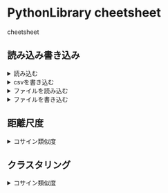 # PythonLibrary cheetsheet

cheetsheet



## 読み込み書き込み

<details><summary> 読み込む </summary>

<details><summary> csv を読み込む </summary>

```
import re 
import csv

with open(csvfile,encoding="UTF-8") as f:
    for line in csv.reader(f):
        x = list(line)
```

</details>
</details>



<details><summary> csvを書き込む </summary>

```
with open(csvfile, 'w') as f:
    writer = csv.writer(f)
    writer.writerow(["year", "80s","90s","00s","10s"])
```

</details>


<details><summary> ファイルを読み込む </summary>

```
with open(file,encoding="UTF-8") as f:
    for line in f:
        x = re.split('[,\n()]',line)
```

</details>


<details><summary> ファイルを書き込む </summary>

```
with open(file, 'w') as f:
    f.write("\n")
```

</details>



## 距離尺度

<details><summary> コサイン類似度 </summary>

```
def cos_sim(v1, v2):
    return np.dot(v1, v2) / (np.linalg.norm(v1) * np.linalg.norm(v2))
```

</details>

## クラスタリング 

<details><summary> コサイン類似度 </summary>

```
from sklearn.manifold import TSNE
TSNE(n_components=2, random_state=0).fit_transform(all_array)
```

</details>

